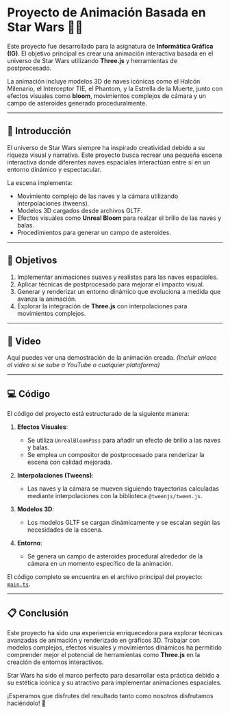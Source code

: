 # Proyecto de Animación Basada en Star Wars 🌌🚀


Este proyecto fue desarrollado para la asignatura de **Informática Gráfica (IG)**. El objetivo principal es crear una animación interactiva basada en el universo de Star Wars utilizando **Three.js** y herramientas de postprocesado. 


La animación incluye modelos 3D de naves icónicas como el Halcón Milenario, el Interceptor TIE, el Phantom, y la Estrella de la Muerte, junto con efectos visuales como **bloom**, movimientos complejos de cámara y un campo de asteroides generado proceduralmente.

---

## 📖 Introducción

El universo de Star Wars siempre ha inspirado creatividad debido a su riqueza visual y narrativa. Este proyecto busca recrear una pequeña escena interactiva donde diferentes naves espaciales interactúan entre sí en un entorno dinámico y espectacular.

La escena implementa:
- Movimiento complejo de las naves y la cámara utilizando interpolaciones (tweens).
- Modelos 3D cargados desde archivos GLTF.
- Efectos visuales como **Unreal Bloom** para realzar el brillo de las naves y balas.
- Procedimientos para generar un campo de asteroides.

---

## 🎯 Objetivos

1. Implementar animaciones suaves y realistas para las naves espaciales.
2. Aplicar técnicas de postprocesado para mejorar el impacto visual.
3. Generar y renderizar un entorno dinámico que evoluciona a medida que avanza la animación.
4. Explorar la integración de **Three.js** con interpolaciones para movimientos complejos.

---

## 🎥 Video

Aquí puedes ver una demostración de la animación creada. *(Incluir enlace al video si se sube a YouTube o cualquier plataforma)*

---

## 💻 Código

El código del proyecto está estructurado de la siguiente manera:

1. **Efectos Visuales**:
   - Se utiliza `UnrealBloomPass` para añadir un efecto de brillo a las naves y balas.
   - Se emplea un compositor de postprocesado para renderizar la escena con calidad mejorada.

2. **Interpolaciones (Tweens)**:
   - Las naves y la cámara se mueven siguiendo trayectorias calculadas mediante interpolaciones con la biblioteca `@tweenjs/tween.js`.

3. **Modelos 3D**:
   - Los modelos GLTF se cargan dinámicamente y se escalan según las necesidades de la escena.

4. **Entorno**:
   - Se genera un campo de asteroides procedural alrededor de la cámara en un momento específico de la animación.

El código completo se encuentra en el archivo principal del proyecto: [`main.ts`](./main.ts).

---

## 📋 Conclusión

Este proyecto ha sido una experiencia enriquecedora para explorar técnicas avanzadas de animación y renderizado en gráficos 3D. Trabajar con modelos complejos, efectos visuales y movimientos dinámicos ha permitido comprender mejor el potencial de herramientas como **Three.js** en la creación de entornos interactivos.

Star Wars ha sido el marco perfecto para desarrollar esta práctica debido a su estética icónica y su atractivo para implementar animaciones espaciales. 

¡Esperamos que disfrutes del resultado tanto como nosotros disfrutamos haciéndolo! 🌠
